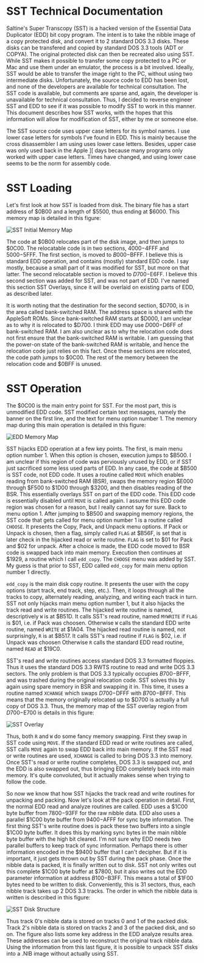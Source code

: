 SST Technical Documentation
===========================

Saltine's Super Transcopy (SST) is a hacked version of the Essential Data
Duplicator (EDD) bit copy program. The intent is to take the nibble image of a
copy protected disk, and convert it to 2 standard DOS 3.3 disks. These disks
can be transfered and copied by standard DOS 3.3 tools (ADT or COPYA). The
original protected disk can then be recreated also using SST. While SST makes
it possible to transfer some copy protected to a PC or Mac and use them under
an emulator, the process is a bit involved. Ideally, SST would be able to
transfer the image right to the PC, without using two intermediate disks.
Unfortunately, the source code to EDD has been lost, and none of the
developers are available for technical consultation. The SST code is
available, but comments are sparse and, again, the developer is unavailable
for technical consultation. Thus, I decided to reverse engineer SST and EDD to
see if it was possible to modify SST to work in this manner. This document
describes how SST works, with the hopes that this information will allow for
modification of SST, either by me or someone else.

The SST source code uses upper case letters for its symbol names. I use lower
case letters for symbols I've found in EDD. This is mainly because the cross
disassembler I am using uses lower case letters. Besides, upper case was only
used back in the Apple ][ days because many programs only worked with upper
case letters. Times have changed, and using lower case seems to be the norm
for assembly code.

SST Loading
===========

Let's first look at how SST is loaded from disk. The binary file has a start
address of $0B00 and a length of $5500, thus ending at $6000. This memory map
is detailed in this figure:

![SST Initial Memory Map](images/sst.png "SST Initial Memory Map")

The code at $0B00 relocates part of the disk image, and then jumps to $0C00.
The relocatable code is in two sections, $4000-$4FFF and $5000-$5FFF. The
first section, is moved to $B000-$BFFF. I believe this is standard EDD
operation, and contains (mostly) standard EDD code. I say mostly, because a
small part of it was modified for SST, but more on that latter. The second
relocatable section is moved to $D700-$E6FF. I believe this second section was
added for SST, and was not part of EDD. I've named this section SST Overlays,
since it will be overlaid on existing parts of EDD, as described later.

It is worth noting that the destination for the second section, $D700, is in
the area called bank-switched RAM. The address space is shared with the
AppleSoft ROMs. Since bank-switched RAM starts at $D000, I am unclear as to
why it is relocated to $D700. I think EDD may use $D000-$D6FF of bank-switched
RAM. I am also unclear as to why the relocation code does not first ensure
that the bank-switched RAM is writable. I am guessing that the power-on state
of the bank-switched RAM is writable, and hence the relocation code just
relies on this fact. Once these sections are relocated, the code path jumps to
$0C00. The rest of the memory between the relocation code and $0BFF is unused.

SST Operation
=============

The $0C00 is the main entry point for SST. For the most part, this is
unmodified EDD code. SST modified certain text messages, namely the banner on
the first line, and the text for menu option number 1. The memory map during
this main operation is detailed in this figure:

![EDD Memory Map](images/edd.png "EDD Memory Map")

SST hijacks EDD operation at a few key points. The first, is main menu option
number 1. When this option is chosen, execution jumps to $B500. I am unclear
if this region of code was perviously unused by EDD, or if SST just sacrificed
some less used parts of EDD. In any case, the code at $B500 is SST code, not
EDD code. It uses a routine called `MOVE` which enables reading from
bank-switched RAM (BSR), swaps the memory region $E000 through $F500 to $1D00
through $3200, and then disables reading of the BSR. This essentially overlays
SST on part of the EDD code. This EDD code is essentially disabled until
`MOVE` is called again. I assume this EDD code region was chosen for a reason,
but I really cannot say for sure. Back to menu option 1. After jumping to
$B500 and swapping memory regions, the SST code that gets called for menu
option number 1 is a routine called `CHOOSE`. It presents the Copy, Pack, and
Unpack menu options. If Pack or Unpack is chosen, then a flag, simply called
`FLAG` at $B56F, is set that is later check in the hijacked read or write
routine. `FLAG` is set to $01 for Pack and $02 for unpack. After a choice is
made, the EDD code moved to BSR code is swapped back into main memory.
Execution then continues at $1929, a routine which I call `edd_copy`. The
`CHOOSE` menu was added by SST. My guess is that prior to SST, EDD called
`edd_copy` for main menu option number 1 directly.

`edd_copy` is the main disk copy routine. It presents the user with the copy
options (start track, end track, step, etc.). Then, it loops through all the
tracks to copy, alternately reading, analyzing, and writing each track in
turn. SST not only hijacks main menu option number 1, but it also hijacks the
track read and write routines. The hijacked write routine is named,
descriptively `W` is at $B51D. It calls SST's read routine, named `MYWRITE` if
`FLAG` is $01, i.e. if Pack was choosen. Otherwise `W` calls the standard EDD
write routine, named `WRITE` at $1A04. The hijacked read routine is named, not
surprisingly, `R` is at $B517. It calls SST's read routine if `FLAG` is $02,
i.e. if Unpack was choosen Otherwise `R` calls the standard EDD read routine,
named `READ` at $19C0.

SST's read and write routines access standard DOS 3.3 formatted floppies. Thus
it uses the standard DOS 3.3 RWTS routine to read and write DOS 3.3 sectors.
The only problem is that DOS 3.3 typically occupies $B700-$BFFF, and was
trashed during the original relocation code. SST solves this by again using
spare memory in BSR and swapping it in. This time, it uses a routine named
`XCHANGE` which swaps $D700-$DFFF with $B700-$BFFF. This means that the memory
originally relocated up to $D700 is actually a full copy of DOS 3.3. Thus, the
memory map of the SST overlay region from $D700-$E700 is details in this
figure:

![SST Overlay](images/sst_overlay.png "SST Overlay")

Thus, both `R` and `W` do some fancy memory swapping. First they swap in SST
code using `MOVE`. If the standard EDD read or write routines are called, SST
calls `MOVE` again to swap EDD back into main memory. If the SST read or write
routines are used, `XCHANGE` is called to bring DOS 3.3 into memory. Once
SST's read or write routine completes, DOS 3.3 is swapped out, and the EDD is
also swapped out, thus bringing EDD completely back into main memory. It's
quite convoluted, but it actually makes sense when trying to follow the code.

So now we know that how SST hijacks the track read and write routines for
unpacking and packing. Now let's look at the pack operation in detail. First,
the normal EDD read and analyze routines are called. EDD uses a $1C00 byte
buffer from $7800-$93FF for the raw nibble data. EDD also uses a parallel
$1C00 byte buffer from $9400-$AFFF for sync byte information. The first thing
SST's write routine does is pack these two buffers into a single $1C00 byte
buffer. It does this by marking sync bytes in the main nibble byte buffer with
the high bit cleared. I'm not sure why EDD needs two parallel buffers to keep
track of sync information. Perhaps there is other information encoded in the
$9400 buffer that I can't decipher. But if it is important, it just gets
thrown out by SST during the pack phase. Once the nibble data is packed, it is
finally written out to disk. SST not only writes out this complete $1C00 byte
buffer at $7800, but it also writes out the EDD parameter information at
address $B100-$B3FF. This means a total of $1F00 bytes need to be written to
disk. Conveniently, this is 31 sectors, thus, each nibble track takes up 2 DOS
3.3 tracks. The order in which the nibble data is written is described in this
figure:

![SST Disk Structure](images/sst_disk.png "SST Disk Structure")

Thus track 0's nibble data is stored on tracks 0 and 1 of the packed disk.
Track 2's nibble data is stored on tracks 2 and 3 of the packed disk, and so
on.  The figure also lists some key address in the EDD analyze results area.  These addresses can be used to reconstruct the original track nibble data.  Using the information from this last figure, it is possible to unpack SST disks into a .NIB image without actually using SST.